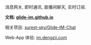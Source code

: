 消息网关, 即时通讯, 直播间聊天, 实时订阅.

**文档: [glide-im.github.io](https://glide-im.github.io)**

相关项目: [surest-sky/Glide-IM-Chat](https://github.com/surest-sky/Glide-IM-Chat)

Web-App 体验:  [im.dengzii.com](http://im.dengzii.com)

